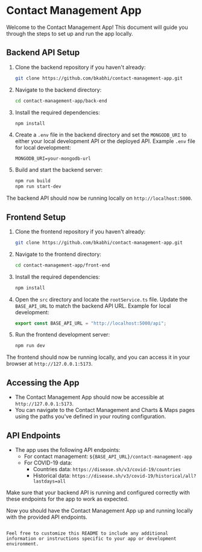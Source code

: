 
# Contact Management App

Welcome to the Contact Management App! This document will guide you through the steps to set up and run the app locally.

## Backend API Setup

1. Clone the backend repository if you haven't already:

   ```bash
   git clone https://github.com/bkabhi/contact-management-app.git
   ```

2. Navigate to the backend directory:

   ```bash
   cd contact-management-app/back-end
   ```

3. Install the required dependencies:

   ```bash
   npm install
   ```

4. Create a `.env` file in the backend directory and set the `MONGODB_URI` to either your local development API or the deployed API. Example `.env` file for local development:

   ```
   MONGODB_URI=your-mongodb-url
   ```

5. Build and start the backend server:

   ```bash
   npm run build
   npm run start-dev
   ```

The backend API should now be running locally on `http://localhost:5000`.

## Frontend Setup

1. Clone the frontend repository if you haven't already:

   ```bash
   git clone https://github.com/bkabhi/contact-management-app.git
   ```

2. Navigate to the frontend directory:

   ```bash
   cd contact-management-app/front-end
   ```

3. Install the required dependencies:

   ```bash
   npm install
   ```

4. Open the `src` directory and locate the `rootService.ts` file. Update the `BASE_API_URL` to match the backend API URL. Example for local development:

   ```javascript
   export const BASE_API_URL = "http://localhost:5000/api";
   ```

5. Run the frontend development server:

   ```bash
   npm run dev
   ```

The frontend should now be running locally, and you can access it in your browser at `http://127.0.0.1:5173`.

## Accessing the App

- The Contact Management App should now be accessible at `http://127.0.0.1:5173`.
- You can navigate to the Contact Management and Charts & Maps pages using the paths you've defined in your routing configuration.

## API Endpoints

- The app uses the following API endpoints:
  - For contact management: `${BASE_API_URL}/contact-management-app`
  - For COVID-19 data:
    - Countries data: `https://disease.sh/v3/covid-19/countries`
    - Historical data: `https://disease.sh/v3/covid-19/historical/all?lastdays=all`

Make sure that your backend API is running and configured correctly with these endpoints for the app to work as expected.

Now you should have the Contact Management App up and running locally with the provided API endpoints.
```

Feel free to customize this README to include any additional information or instructions specific to your app or development environment.